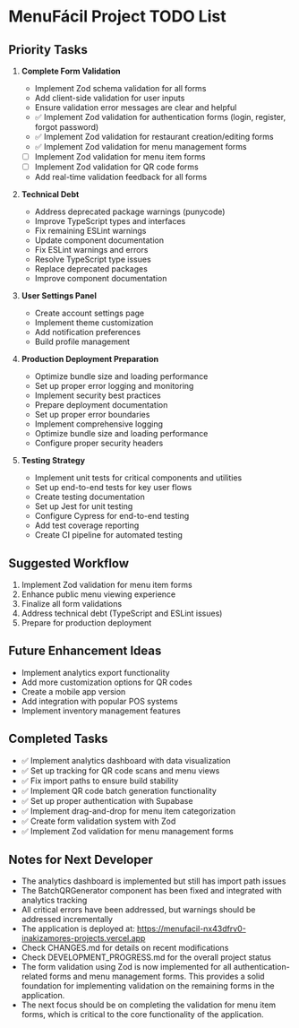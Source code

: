 # MenuFácil Project TODO List

## Priority Tasks

1. **Complete Form Validation**
   - Implement Zod schema validation for all forms
   - Add client-side validation for user inputs
   - Ensure validation error messages are clear and helpful
   - ✅ Implement Zod validation for authentication forms (login, register, forgot password)
   - ✅ Implement Zod validation for restaurant creation/editing forms
   - ✅ Implement Zod validation for menu management forms
   - [ ] Implement Zod validation for menu item forms
   - [ ] Implement Zod validation for QR code forms
   - Add real-time validation feedback for all forms

2. **Technical Debt**
   - Address deprecated package warnings (punycode)
   - Improve TypeScript types and interfaces
   - Fix remaining ESLint warnings
   - Update component documentation
   - Fix ESLint warnings and errors
   - Resolve TypeScript type issues
   - Replace deprecated packages
   - Improve component documentation

3. **User Settings Panel**
   - Create account settings page
   - Implement theme customization
   - Add notification preferences
   - Build profile management

4. **Production Deployment Preparation**
   - Optimize bundle size and loading performance
   - Set up proper error logging and monitoring
   - Implement security best practices
   - Prepare deployment documentation
   - Set up proper error boundaries
   - Implement comprehensive logging
   - Optimize bundle size and loading performance
   - Configure proper security headers

5. **Testing Strategy**
   - Implement unit tests for critical components and utilities
   - Set up end-to-end tests for key user flows
   - Create testing documentation
   - Set up Jest for unit testing
   - Configure Cypress for end-to-end testing
   - Add test coverage reporting
   - Create CI pipeline for automated testing

## Suggested Workflow

1. Implement Zod validation for menu item forms
2. Enhance public menu viewing experience
3. Finalize all form validations
4. Address technical debt (TypeScript and ESLint issues)
5. Prepare for production deployment

## Future Enhancement Ideas

- Implement analytics export functionality
- Add more customization options for QR codes
- Create a mobile app version
- Add integration with popular POS systems
- Implement inventory management features

## Completed Tasks
- ✅ Implement analytics dashboard with data visualization
- ✅ Set up tracking for QR code scans and menu views
- ✅ Fix import paths to ensure build stability
- ✅ Implement QR code batch generation functionality
- ✅ Set up proper authentication with Supabase
- ✅ Implement drag-and-drop for menu item categorization
- ✅ Create form validation system with Zod
- ✅ Implement Zod validation for menu management forms

## Notes for Next Developer

- The analytics dashboard is implemented but still has import path issues
- The BatchQRGenerator component has been fixed and integrated with analytics tracking
- All critical errors have been addressed, but warnings should be addressed incrementally
- The application is deployed at: https://menufacil-nx43dfrv0-inakizamores-projects.vercel.app
- Check CHANGES.md for details on recent modifications
- Check DEVELOPMENT_PROGRESS.md for the overall project status
- The form validation using Zod is now implemented for all authentication-related forms and menu management forms. This provides a solid foundation for implementing validation on the remaining forms in the application.
- The next focus should be on completing the validation for menu item forms, which is critical to the core functionality of the application. 